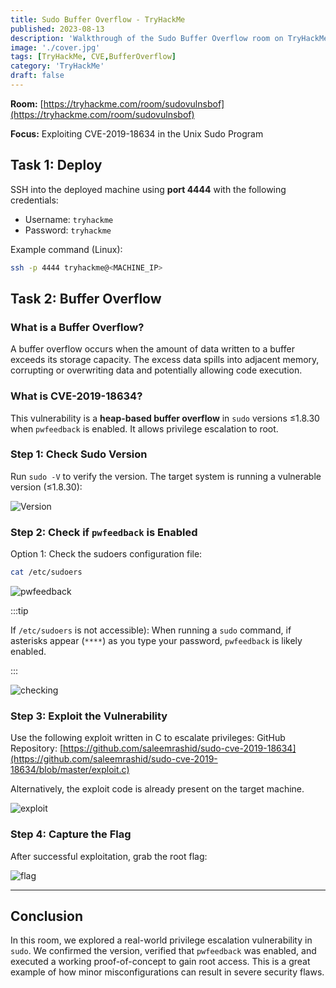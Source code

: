 ```yaml
---
title: Sudo Buffer Overflow - TryHackMe
published: 2023-08-13
description: 'Walkthrough of the Sudo Buffer Overflow room on TryHackMe, covering CVE-2019-18634 exploitation, pwfeedback configuration, and privilege escalation using a PoC.'
image: './cover.jpg'
tags: [TryHackMe, CVE,BufferOverflow]
category: 'TryHackMe'
draft: false
---
```



**Room:** [https://tryhackme.com/room/sudovulnsbof](https://tryhackme.com/room/sudovulnsbof)

**Focus:** Exploiting CVE-2019-18634 in the Unix Sudo Program

## Task 1: Deploy

SSH into the deployed machine using **port 4444** with the following credentials:

* Username: `tryhackme`
* Password: `tryhackme`

Example command (Linux):

```bash
ssh -p 4444 tryhackme@<MACHINE_IP>
```

## Task 2: Buffer Overflow

### What is a Buffer Overflow?

A buffer overflow occurs when the amount of data written to a buffer exceeds its storage capacity. The excess data spills into adjacent memory, corrupting or overwriting data and potentially allowing code execution.

### What is CVE-2019-18634?

This vulnerability is a **heap-based buffer overflow** in `sudo` versions ≤1.8.30 when `pwfeedback` is enabled. It allows privilege escalation to root.

### Step 1: Check Sudo Version

Run `sudo -V` to verify the version. The target system is running a vulnerable version (≤1.8.30):

![Version](https://miro.medium.com/v2/resize\:fit:1400/format\:webp/1*_1HDf84xkKVWOddwhd2XWw.png)

### Step 2: Check if `pwfeedback` is Enabled

Option 1: Check the sudoers configuration file:

```bash
cat /etc/sudoers
```

![pwfeedback](https://miro.medium.com/v2/resize\:fit:1174/format\:webp/1*IeJa66Mm6E0vZCqcCnTAaQ.png)

:::tip

If `/etc/sudoers` is not accessible): When running a `sudo` command, if asterisks appear (`****`) as you type your password, `pwfeedback` is likely enabled.

:::

![checking](https://miro.medium.com/v2/resize\:fit:1400/format\:webp/1*OezEX-4cD6LxeBpGsR1AdQ.png)

### Step 3: Exploit the Vulnerability

Use the following exploit written in C to escalate privileges:
GitHub Repository: [https://github.com/saleemrashid/sudo-cve-2019-18634](https://github.com/saleemrashid/sudo-cve-2019-18634/blob/master/exploit.c)

Alternatively, the exploit code is already present on the target machine.

![exploit](https://miro.medium.com/v2/resize\:fit:1400/format\:webp/1*VkrfABEw9PaEL8YWXvokgg.png)

### Step 4: Capture the Flag

After successful exploitation, grab the root flag:

![flag](https://miro.medium.com/v2/resize\:fit:1400/format\:webp/1*dhnrMyXpghoqTPBd8pMM1Q.png)

---

## Conclusion

In this room, we explored a real-world privilege escalation vulnerability in `sudo`. We confirmed the version, verified that `pwfeedback` was enabled, and executed a working proof-of-concept to gain root access. This is a great example of how minor misconfigurations can result in severe security flaws.

